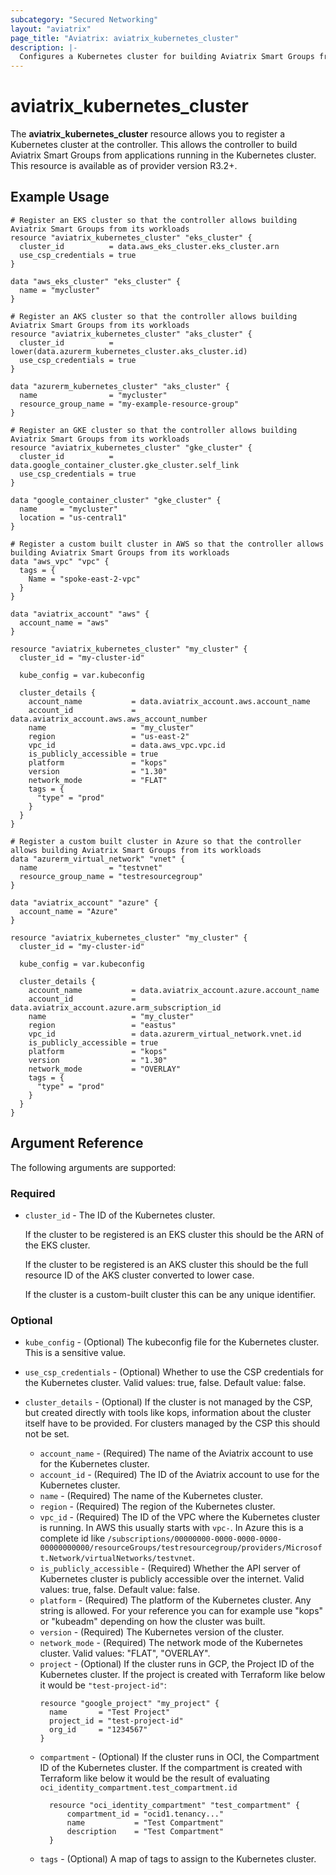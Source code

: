 ```yaml
---
subcategory: "Secured Networking"
layout: "aviatrix"
page_title: "Aviatrix: aviatrix_kubernetes_cluster"
description: |-
  Configures a Kubernetes cluster for building Aviatrix Smart Groups from applications running in Kubernetes.
---
```


# aviatrix_kubernetes_cluster

The **aviatrix_kubernetes_cluster** resource allows you to register a Kubernetes cluster at the controller.
This allows the controller to build Aviatrix Smart Groups from applications running in the Kubernetes cluster.
This resource is available as of provider version R3.2+.

## Example Usage


```hcl
# Register an EKS cluster so that the controller allows building Aviatrix Smart Groups from its workloads
resource "aviatrix_kubernetes_cluster" "eks_cluster" {
  cluster_id          = data.aws_eks_cluster.eks_cluster.arn
  use_csp_credentials = true
}

data "aws_eks_cluster" "eks_cluster" {
  name = "mycluster"
}
```

```hcl
# Register an AKS cluster so that the controller allows building Aviatrix Smart Groups from its workloads
resource "aviatrix_kubernetes_cluster" "aks_cluster" {
  cluster_id          = lower(data.azurerm_kubernetes_cluster.aks_cluster.id)
  use_csp_credentials = true
}

data "azurerm_kubernetes_cluster" "aks_cluster" {
  name                = "mycluster"
  resource_group_name = "my-example-resource-group"
}
```

```hcl
# Register an GKE cluster so that the controller allows building Aviatrix Smart Groups from its workloads
resource "aviatrix_kubernetes_cluster" "gke_cluster" {
  cluster_id          = data.google_container_cluster.gke_cluster.self_link
  use_csp_credentials = true
}

data "google_container_cluster" "gke_cluster" {
  name     = "mycluster"
  location = "us-central1"
}
```

```hcl
# Register a custom built cluster in AWS so that the controller allows building Aviatrix Smart Groups from its workloads
data "aws_vpc" "vpc" {
  tags = {
    Name = "spoke-east-2-vpc"
  }
}

data "aviatrix_account" "aws" {
  account_name = "aws"
}

resource "aviatrix_kubernetes_cluster" "my_cluster" {
  cluster_id = "my-cluster-id"

  kube_config = var.kubeconfig

  cluster_details {
    account_name           = data.aviatrix_account.aws.account_name
    account_id             = data.aviatrix_account.aws.aws_account_number
    name                   = "my_cluster"
    region                 = "us-east-2"
    vpc_id                 = data.aws_vpc.vpc.id
    is_publicly_accessible = true
    platform               = "kops"
    version                = "1.30"
    network_mode           = "FLAT"
    tags = {
      "type" = "prod"
    }
  }
}
```

```hcl
# Register a custom built cluster in Azure so that the controller allows building Aviatrix Smart Groups from its workloads
data "azurerm_virtual_network" "vnet" {
  name                = "testvnet"
  resource_group_name = "testresourcegroup"
}

data "aviatrix_account" "azure" {
  account_name = "Azure"
}

resource "aviatrix_kubernetes_cluster" "my_cluster" {
  cluster_id = "my-cluster-id"

  kube_config = var.kubeconfig

  cluster_details {
    account_name           = data.aviatrix_account.azure.account_name
    account_id             = data.aviatrix_account.azure.arm_subscription_id
    name                   = "my_cluster"
    region                 = "eastus"
    vpc_id                 = data.azurerm_virtual_network.vnet.id
    is_publicly_accessible = true
    platform               = "kops"
    version                = "1.30"
    network_mode           = "OVERLAY"
    tags = {
      "type" = "prod"
    }
  }
}
```


## Argument Reference

The following arguments are supported:

### Required

* `cluster_id` - The ID of the Kubernetes cluster.

   If the cluster to be registered is an EKS cluster this should be the ARN of the EKS cluster.

   If the cluster to be registered is an AKS cluster this should be the full resource ID of the AKS cluster converted to lower case.

   If the cluster is a custom-built cluster this can be any unique identifier.

### Optional

* `kube_config` - (Optional) The kubeconfig file for the Kubernetes cluster. This is a sensitive value.
* `use_csp_credentials` - (Optional) Whether to use the CSP credentials for the Kubernetes cluster. Valid values: true, false. Default value: false.

* `cluster_details` - (Optional) If the cluster is not managed by the CSP, but created directly with tools like kops, information about the cluster itself have to be provided.
  For clusters managed by the CSP this should not be set.
  * `account_name` - (Required) The name of the Aviatrix account to use for the Kubernetes cluster.
  * `account_id` - (Required) The ID of the Aviatrix account to use for the Kubernetes cluster.
  * `name` - (Required) The name of the Kubernetes cluster.
  * `region` - (Required) The region of the Kubernetes cluster.
  * `vpc_id` - (Required) The ID of the VPC where the Kubernetes cluster is running.
    In AWS this usually starts with `vpc-`.
    In Azure this is a complete id like `/subscriptions/00000000-0000-0000-0000-00000000000/resourceGroups/testresourcegroup/providers/Microsoft.Network/virtualNetworks/testvnet`.
  * `is_publicly_accessible` - (Required) Whether the API server of Kubernetes cluster is publicly accessible over the internet. Valid values: true, false. Default value: false.
  * `platform` - (Required) The platform of the Kubernetes cluster.
     Any string is allowed.
     For your reference you can for example use "kops" or "kubeadm" depending on how the cluster was built.
  * `version` - (Required) The Kubernetes version of the cluster.
  * `network_mode` - (Required) The network mode of the Kubernetes cluster. Valid values: "FLAT", "OVERLAY".
  * `project` - (Optional) If the cluster runs in GCP, the Project ID of the Kubernetes cluster.
     If the project is created with Terraform like below it would be `"test-project-id"`:
     ```hcl
     resource "google_project" "my_project" {
       name       = "Test Project"
       project_id = "test-project-id"
       org_id     = "1234567"
     }
     ```
  * `compartment` - (Optional) If the cluster runs in OCI, the Compartment ID of the Kubernetes cluster.
    If the compartment is created with Terraform like below it would be the result of evaluating `oci_identity_compartment.test_compartment.id`
    ```hcl
      resource "oci_identity_compartment" "test_compartment" {
          compartment_id = "ocid1.tenancy..."
          name           = "Test Compartment"
          description    = "Test Compartment"
      }
      ```
  * `tags` - (Optional) A map of tags to assign to the Kubernetes cluster.
